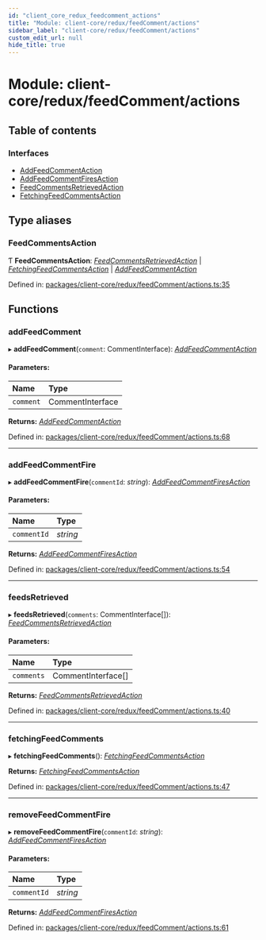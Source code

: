 ```yaml
---
id: "client_core_redux_feedcomment_actions"
title: "Module: client-core/redux/feedComment/actions"
sidebar_label: "client-core/redux/feedComment/actions"
custom_edit_url: null
hide_title: true
---
```


# Module: client-core/redux/feedComment/actions

## Table of contents

### Interfaces

- [AddFeedCommentAction](../interfaces/client_core_redux_feedcomment_actions.addfeedcommentaction.md)
- [AddFeedCommentFiresAction](../interfaces/client_core_redux_feedcomment_actions.addfeedcommentfiresaction.md)
- [FeedCommentsRetrievedAction](../interfaces/client_core_redux_feedcomment_actions.feedcommentsretrievedaction.md)
- [FetchingFeedCommentsAction](../interfaces/client_core_redux_feedcomment_actions.fetchingfeedcommentsaction.md)

## Type aliases

### FeedCommentsAction

Ƭ **FeedCommentsAction**: [*FeedCommentsRetrievedAction*](../interfaces/client_core_redux_feedcomment_actions.feedcommentsretrievedaction.md) \| [*FetchingFeedCommentsAction*](../interfaces/client_core_redux_feedcomment_actions.fetchingfeedcommentsaction.md) \| [*AddFeedCommentAction*](../interfaces/client_core_redux_feedcomment_actions.addfeedcommentaction.md)

Defined in: [packages/client-core/redux/feedComment/actions.ts:35](https://github.com/xr3ngine/xr3ngine/blob/5c3dcaef1/packages/client-core/redux/feedComment/actions.ts#L35)

## Functions

### addFeedComment

▸ **addFeedComment**(`comment`: CommentInterface): [*AddFeedCommentAction*](../interfaces/client_core_redux_feedcomment_actions.addfeedcommentaction.md)

#### Parameters:

Name | Type |
:------ | :------ |
`comment` | CommentInterface |

**Returns:** [*AddFeedCommentAction*](../interfaces/client_core_redux_feedcomment_actions.addfeedcommentaction.md)

Defined in: [packages/client-core/redux/feedComment/actions.ts:68](https://github.com/xr3ngine/xr3ngine/blob/5c3dcaef1/packages/client-core/redux/feedComment/actions.ts#L68)

___

### addFeedCommentFire

▸ **addFeedCommentFire**(`commentId`: *string*): [*AddFeedCommentFiresAction*](../interfaces/client_core_redux_feedcomment_actions.addfeedcommentfiresaction.md)

#### Parameters:

Name | Type |
:------ | :------ |
`commentId` | *string* |

**Returns:** [*AddFeedCommentFiresAction*](../interfaces/client_core_redux_feedcomment_actions.addfeedcommentfiresaction.md)

Defined in: [packages/client-core/redux/feedComment/actions.ts:54](https://github.com/xr3ngine/xr3ngine/blob/5c3dcaef1/packages/client-core/redux/feedComment/actions.ts#L54)

___

### feedsRetrieved

▸ **feedsRetrieved**(`comments`: CommentInterface[]): [*FeedCommentsRetrievedAction*](../interfaces/client_core_redux_feedcomment_actions.feedcommentsretrievedaction.md)

#### Parameters:

Name | Type |
:------ | :------ |
`comments` | CommentInterface[] |

**Returns:** [*FeedCommentsRetrievedAction*](../interfaces/client_core_redux_feedcomment_actions.feedcommentsretrievedaction.md)

Defined in: [packages/client-core/redux/feedComment/actions.ts:40](https://github.com/xr3ngine/xr3ngine/blob/5c3dcaef1/packages/client-core/redux/feedComment/actions.ts#L40)

___

### fetchingFeedComments

▸ **fetchingFeedComments**(): [*FetchingFeedCommentsAction*](../interfaces/client_core_redux_feedcomment_actions.fetchingfeedcommentsaction.md)

**Returns:** [*FetchingFeedCommentsAction*](../interfaces/client_core_redux_feedcomment_actions.fetchingfeedcommentsaction.md)

Defined in: [packages/client-core/redux/feedComment/actions.ts:47](https://github.com/xr3ngine/xr3ngine/blob/5c3dcaef1/packages/client-core/redux/feedComment/actions.ts#L47)

___

### removeFeedCommentFire

▸ **removeFeedCommentFire**(`commentId`: *string*): [*AddFeedCommentFiresAction*](../interfaces/client_core_redux_feedcomment_actions.addfeedcommentfiresaction.md)

#### Parameters:

Name | Type |
:------ | :------ |
`commentId` | *string* |

**Returns:** [*AddFeedCommentFiresAction*](../interfaces/client_core_redux_feedcomment_actions.addfeedcommentfiresaction.md)

Defined in: [packages/client-core/redux/feedComment/actions.ts:61](https://github.com/xr3ngine/xr3ngine/blob/5c3dcaef1/packages/client-core/redux/feedComment/actions.ts#L61)

